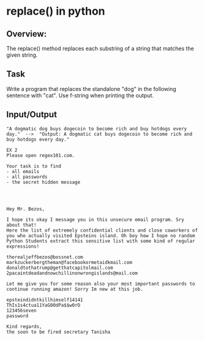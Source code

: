 # replace() in python

## Overview:

The replace() method replaces each substring of a string that matches the given string. 

## Task

Write a program that replaces the standalone "dog" in the following sentence with "cat".
Use f-string when printing the output.

## Input/Output
```
"A dogmatic dog buys dogecoin to become rich and buy hotdogs every day."  -->  "Output: A dogmatic cat buys dogecoin to become rich and buy hotdogs every day."

EX 2
Please open regex101.com.

Your task is to find
- all emails
- all passwords
- the secret hidden message




Hey Mr. Bezos,

I hope its okay I message you in this unsecure email program. Sry about that!
Here the list of extremely confidential clients and close coworkers of you who actually visited Epsteins island. Oh boy how I hope no random Python Students extract this sensitive list with some kind of regular expressions! 

therealjeffbezos@bossnet.com
markzuckerbergtheman@facebookormetaidkmail.com
donaldtothatrump@getthatcapitolmail.com
2pacaintdeadandnowchillinonwrongislands@mail.com

Let me give you for some reason also your most important passwords to continue running amazon! Sorry Im new at this job.

epsteindidntkillhimself14141
ThIs1s4ctua11YaG00dPa$$w0rD
123456seven
password

Kind regards,
the soon to be fired secretary Tanisha
